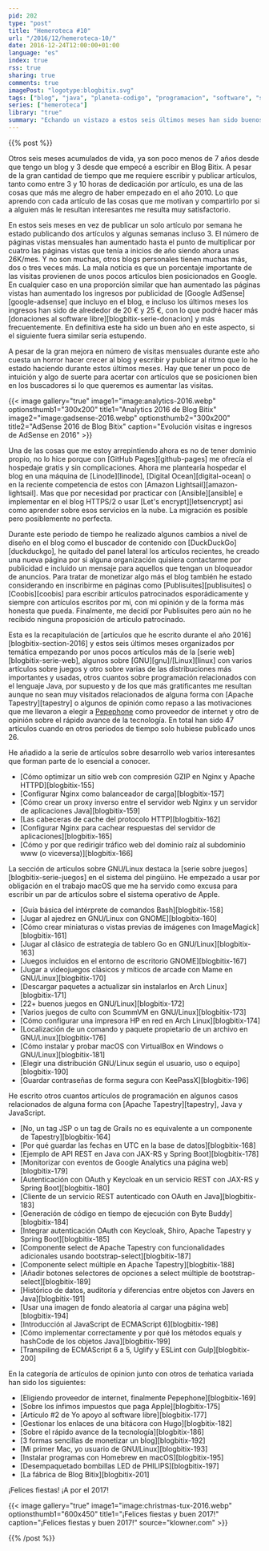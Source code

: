 ```yaml
---
pid: 202
type: "post"
title: "Hemeroteca #10"
url: "/2016/12/hemeroteca-10/"
date: 2016-12-24T12:00:00+01:00
language: "es"
index: true
rss: true
sharing: true
comments: true
imagePost: "logotype:blogbitix.svg"
tags: ["blog", "java", "planeta-codigo", "programacion", "software", "software-libre", "tapestry", "gnu-linux"]
series: ["hemeroteca"]
library: "true"
summary: "Echando un vistazo a estos seis últimos meses han sido buenos, en número de artículos que he escrito y publicado como en el aumento de número de páginas vistas mensuales con respecto a inicios de 2016 y en similar proporción los ingresos mensuales por publicidad AdSense. De esta forma el esfuerzo en tiempo que supone escribir los artículos me es recompensado de alguna forma."
---
```


{{% post %}}

Otros seis meses acumulados de vida, ya son poco menos de 7 años desde que tengo un blog y 3 desde que empecé a escribir en Blog Bitix. A pesar de la gran cantidad de tiempo que me requiere escribir y publicar artículos, tanto como entre 3 y 10 horas de dedicación por artículo, es una de las cosas que más me alegro de haber empezado en el año 2010. Lo que aprendo con cada artículo de las cosas que me motivan y compartirlo por si a alguien más le resultan interesantes me resulta muy satisfactorio.

En estos seis meses en vez de publicar un solo artículo por semana he estado publicando dos artículos y algunas semanas incluso 3. El número de páginas vistas mensuales han aumentado hasta el punto de multiplicar por cuatro las páginas vistas que tenía a inicios de año siendo ahora unas 26K/mes. Y no son muchas, otros blogs personales tienen muchas más, dos o tres veces más. La mala noticia es que un porcentaje importante de las visitas provienen de unos pocos artículos bien posicionados en Google. En cualquier caso en una proporción similar que han aumentado las páginas vistas han aumentado los ingresos por publicidad de [Google AdSense][google-adsense] que incluyo en el blog, e incluso los últimos meses los ingresos han sido de alrededor de 20 € y 25 €, con lo que podré hacer más [donaciones al software libre][blogbitix-serie-donacion] y más frecuentemente. En definitiva este ha sido un buen año en este aspecto, si el siguiente fuera similar sería estupendo.

A pesar de la gran mejora en número de visitas mensuales durante este año cuesta un horror hacer crecer al blog y escribir y publicar al ritmo que lo he estado haciendo durante estos últimos meses. Hay que tener un poco de intuición y algo de suerte para acertar con artículos que se posicionen bien en los buscadores si lo que queremos es aumentar las visitas.

{{< image
    gallery="true"
    image1="image:analytics-2016.webp" optionsthumb1="300x200" title1="Analytics 2016 de Blog Bitix"
    image2="image:gadsense-2016.webp" optionsthumb2="300x200" title2="AdSense 2016 de Blog Bitix"
    caption="Evolución visitas e ingresos de AdSense en 2016" >}}

Una de las cosas que me estoy arrepintiendo ahora es no de tener dominio propio, no lo hice porque con [GitHub Pages][github-pages] me ofrecía el hospedaje gratis y sin complicaciones. Ahora me plantearía hospedar el blog en una máquina de [Linode][linode], [Digital Ocean][digital-ocean] o en la reciente competencia de estos con [Amazon Lightsail][amazon-lightsail]. Mas que por necesidad por practicar con [Ansible][ansible] e implementar en el blog HTTPS/2 o usar [Let's encrypt][letsencrypt] asi como aprender sobre esos servicios en la nube. La migración es posible pero posiblemente no perfecta.

Durante este periodo de tiempo he realizado algunos cambios a nivel de diseño en el blog como el buscador de contenido con [DuckDuckGo][duckduckgo], he quitado del panel lateral los artículos recientes, he creado una nueva página por si alguna organización quisiera contactarme por publicidad e incluido un mensaje para aquellos que tengan un bloqueador de anuncios. Para tratar de monetizar algo más el blog también he estado considerando en inscribirme en páginas como [Publisuites][publisuites] o [Coobis][coobis] para escribir artículos patrocinados esporádicamente y siempre con artículos escritos por mi, con mi opinión y de la forma más honesta que pueda. Finalmente, me decidí por Publisuites pero aún no he recibido ninguna proposición de artículo patrocinado.

Esta es la recapitulación de [artículos que he escrito durante el año 2016][blogbitix-section-2016] y estos seis últimos meses organizados por temática empezando por unos pocos artículos más de la [serie web][blogbitix-serie-web], algunos sobre [GNU][gnu]/[Linux][linux] con varios artículos sobre juegos y otro sobre varias de las distribuciones más importantes y usadas, otros cuantos sobre programación relacionados con el lenguaje Java, por supuesto y de los que más gratificantes me resultan aunque no sean muy visitados relacionados de alguna forma con [Apache Tapestry][tapestry] o algunos de opinión como repaso a las motivaciones que me llevaron a elegir a [Pepephone](http://www.pepephone.com/) como proveedor de internet y otro de opinión sobre el rápido avance de la tecnología. En total han sido 47 artículos cuando en otros periodos de tiempo solo hubiese publicado unos 26.

He añadido a la serie de artículos sobre desarrollo web varios interesantes que forman parte de lo esencial a conocer.

* [Cómo optimizar un sitio web con compresión GZIP en Nginx y Apache HTTPD][blogbitix-155]
* [Configurar Nginx como balanceador de carga][blogbitix-157]
* [Cómo crear un proxy inverso entre el servidor web Nginx y un servidor de aplicaciones Java][blogbitix-159]
* [Las cabeceras de cache del protocolo HTTP][blogbitix-162]
* [Configurar Nginx para cachear respuestas del servidor de aplicaciones][blogbitix-165]
* [Cómo y por que redirigir tráfico web del dominio raíz al subdominio www (o viceversa)][blogbitix-166]

La sección de artículos sobre GNU/Linux destaca la [serie sobre juegos][blogbitix-serie-juegos] en el sistema del pingüino. He empezado a usar por obligación en el trabajo macOS que me ha servido como excusa para escribir un par de artículos sobre el sistema operativo de Apple.

* [Guía básica del intérprete de comandos Bash][blogbitix-158]
* [Jugar al ajedrez en GNU/Linux con GNOME][blogbitix-160]
* [Cómo crear miniaturas o vistas previas de imágenes con ImageMagick][blogbitix-161]
* [Jugar al clásico de estrategia de tablero Go en GNU/Linux][blogbitix-163]
* [Juegos incluidos en el entorno de escritorio GNOME][blogbitix-167]
* [Jugar a videojuegos clásicos y míticos de arcade con Mame en GNU/Linux][blogbitix-170]
* [Descargar paquetes a actualizar sin instalarlos en Arch Linux][blogbitix-171]
* [22+ buenos juegos en GNU/Linux][blogbitix-172]
* [Varios juegos de culto con ScummVM en GNU/Linux][blogbitix-173]
* [Cómo configurar una impresora HP en red en Arch Linux][blogbitix-174]
* [Localización de un comando y paquete propietario de un archivo en GNU/Linux][blogbitix-176]
* [Cómo instalar y probar macOS con VirtualBox en Windows o GNU/Linux][blogbitix-181]
* [Elegir una distribución GNU/Linux según el usuario, uso o equipo][blogbitix-190]
* [Guardar contraseñas de forma segura con KeePassX][blogbitix-196]

He escrito otros cuantos artículos de programación en algunos casos relacionados de alguna forma con [Apache Tapestry][tapestry], Java y JavaScript.

* [No, un tag JSP o un tag de Grails no es equivalente a un componente de Tapestry][blogbitix-164]
* [Por qué guardar las fechas en UTC en la base de datos][blogbitix-168]
* [Ejemplo de API REST en Java con JAX-RS y Spring Boot][blogbitix-178]
* [Monitorizar con eventos de Google Analytics una página web][blogbitix-179]
* [Autenticación con OAuth y Keycloak en un servicio REST con JAX-RS y Spring Boot][blogbitix-180]
* [Cliente de un servicio REST autenticado con OAuth en Java][blogbitix-183]
* [Generación de código en tiempo de ejecución con Byte Buddy][blogbitix-184]
* [Integrar autenticación OAuth con Keycloak, Shiro, Apache Tapestry y Spring Boot][blogbitix-185]
* [Componente select de Apache Tapestry con funcionalidades adicionales usando bootstrap-select][blogbitix-187]
* [Componente select múltiple en Apache Tapestry][blogbitix-188]
* [Añadir botones selectores de opciones a select múltiple de bootstrap-select][blogbitix-189]
* [Histórico de datos, auditoría y diferencias entre objetos con Javers en Java][blogbitix-191]
* [Usar una imagen de fondo aleatoria al cargar una página web][blogbitix-194]
* [Introducción al JavaScript de ECMAScript 6][blogbitix-198]
* [Cómo implementar correctamente y por qué los métodos equals y hashCode de los objetos Java][blogbitix-199]
* [Transpiling de ECMAScript 6 a 5, Uglify y ESLint con Gulp][blogbitix-200]

En la categoría de artículos de opinion junto con otros de teḿatica variada han sido los siguientes:

* [Eligiendo proveedor de internet, finalmente Pepephone][blogbitix-169]
* [Sobre los ínfimos impuestos que paga Apple][blogbitix-175]
* [Artículo #2 de Yo apoyo al software libre][blogbitix-177]
* [Gestionar los enlaces de una bitácora con Hugo][blogbitix-182]
* [Sobre el rápido avance de la tecnología][blogbitix-186]
* [3 formas sencillas de monetizar un blog][blogbitix-192]
* [Mi primer Mac, yo usuario de GNU/Linux][blogbitix-193]
* [Instalar programas con Homebrew en macOS][blogbitix-195]
* [Desempaquetado bombillas LED de PHILIPS][blogbitix-197]
* [La fábrica de Blog Bitix][blogbitix-201]

¡Felices fiestas! ¡A por el 2017!

{{< image
    gallery="true"
    image1="image:christmas-tux-2016.webp" optionsthumb1="600x450" title1="¡Felices fiestas y buen 2017!"
    caption="¡Felices fiestas y buen 2017!" source="klowner.com" >}}

{{% /post %}}
